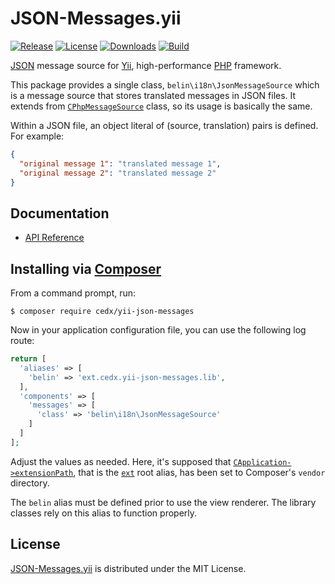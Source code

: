 # JSON-Messages.yii
[![Release](http://img.shields.io/packagist/v/cedx/yii-json-messages.svg?style=flat)](https://packagist.org/packages/cedx/yii-json-messages) [![License](http://img.shields.io/packagist/l/cedx/yii-json-messages.svg?style=flat)](https://github.com/cedx/json-messages.yii/blob/master/LICENSE.txt) [![Downloads](http://img.shields.io/packagist/dt/cedx/yii-json-messages.svg?style=flat)](https://packagist.org/packages/cedx/yii-json-messages) [![Build](http://img.shields.io/travis/cedx/json-messages.yii.svg?style=flat)](https://travis-ci.org/cedx/json-messages.yii)

[JSON](http://json.org) message source for [Yii](http://www.yiiframework.com), high-performance [PHP](https://php.net) framework.

This package provides a single class, `belin\i18n\JsonMessageSource` which is a message source that stores translated messages in JSON files. It extends from [`CPhpMessageSource`](http://www.yiiframework.com/doc/api/1.1/CPhpMessageSource) class, so its usage is basically the same.

Within a JSON file, an object literal of (source, translation) pairs is defined. For example:

```json
{
  "original message 1": "translated message 1",
  "original message 2": "translated message 2"
}
```

## Documentation
- [API Reference](http://dev.belin.io/json-messages.yii/api)

## Installing via [Composer](https://getcomposer.org)
From a command prompt, run:

```shell
$ composer require cedx/yii-json-messages
```

Now in your application configuration file, you can use the following log route:

```php
return [
  'aliases' => [
    'belin' => 'ext.cedx.yii-json-messages.lib',
  ],
  'components' => [
    'messages' => [
      'class' => 'belin\i18n\JsonMessageSource'
    ]
  ]
];
```

Adjust the values as needed. Here, it's supposed that [`CApplication->extensionPath`](http://www.yiiframework.com/doc/api/1.1/CApplication#extensionPath-detail), that is the [`ext`](http://www.yiiframework.com/doc/guide/1.1/en/basics.namespace) root alias, has been set to Composer's `vendor` directory.

The `belin` alias must be defined prior to use the view renderer. The library classes rely on this alias to function properly.

## License
[JSON-Messages.yii](https://packagist.org/packages/cedx/yii-json-messages) is distributed under the MIT License.
